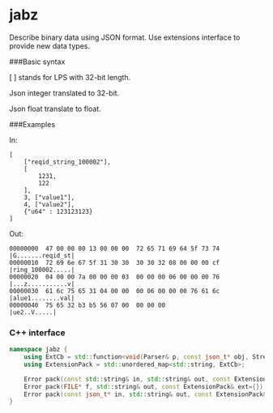 # jabz

Describe binary data using JSON format.
Use extensions interface to provide new data types.

###Basic syntax

[ ] stands for LPS with 32-bit length.

Json integer translated to 32-bit.

Json float translate to float.

###Examples

In:
```
[
    ["reqid_string_100002"],
    [
        1231,
        122
    ],
    3, ["value1"],
    4, ["value2"],
    {"u64" : 123123123}
]
```

Out:
```
00000000  47 00 00 00 13 00 00 00  72 65 71 69 64 5f 73 74  |G.......reqid_st|
00000010  72 69 6e 67 5f 31 30 30  30 30 32 08 00 00 00 cf  |ring_100002.....|
00000020  04 00 00 7a 00 00 00 03  00 00 00 06 00 00 00 76  |...z...........v|
00000030  61 6c 75 65 31 04 00 00  00 06 00 00 00 76 61 6c  |alue1........val|
00000040  75 65 32 b3 b5 56 07 00  00 00 00                 |ue2..V.....|
```

### C++ interface
```C++
namespace jabz {
    using ExtCb = std::function<void(Parser& p, const json_t* obj, Stream& out)>;
    using ExtensionPack = std::unordered_map<std::string, ExtCb>;

    Error pack(const std::string& in, std::string& out, const ExtensionPack& ext={});
    Error pack(FILE* f, std::string& out, const ExtensionPack& ext={});
    Error pack(const json_t* in, std::string& out, const ExtensionPack& ext={});
}
```
